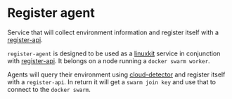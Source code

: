 # Register agent

Service that will collect environment information and register itself with a [register-api](https://github.com/taghubnet/register-api).

`register-agent` is designed to be used as a [linuxkit](https://github.com/linuxkit/linuxkit) service in conjunction with [register-api](https://github.com/taghubnet/register-api). It belongs on a node running a `docker swarm worker`.

Agents will query their environment using [cloud-detector](https://github.com/asbjornenge/cloud-detector) and register itself with a `register-api`. In return it will get a `swarm join key` and use that to connect to the `docker swarm`.
